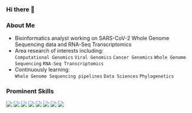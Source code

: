### Hi there 👋

### About Me
* Bioinformatics analyst working on SARS-CoV-2 Whole Genome Sequencing data and RNA-Seq Transcriptomics
* Area research of interests including: <br>
  `Computational Genomics` `Viral Genomics` `Cancer Genomics` `Whole Genome Sequencing` `RNA-Seq Transcriptomics`
* Continuously learning: <br>
  `Whole Genome Sequencing pipelines` `Data Sciences` `Phylogenetics`

### Prominent Skills
![](https://img.shields.io/badge/OS-Windows-informational?style=flat&logo=Windows&logoColor=white&color=007ACC)
![](https://img.shields.io/badge/IDE-Jupyter-informational?style=flat&logo=Jupyter&logoColor=white&color=F37626)
![](https://img.shields.io/badge/IDE-R_Studio-informational?style=flat&logo=RStudio&logoColor=white&color=75AADB)
![](https://img.shields.io/badge/Language-Python-informational?style=flat&logo=Python&logoColor=white&color=3776AB)
![](https://img.shields.io/badge/Language-R-informational?style=flat&logo=R&logoColor=white&color=276DC3)
![](https://img.shields.io/badge/Language-Bash-informational?style=flat&logo=GNUBash&logoColor=white&color=4EAA25)
![](https://img.shields.io/badge/EDA-Pandas-informational?style=flat&logo=Pandas&logoColor=white&color=150458)
![](https://img.shields.io/badge/EDA-NumPy-informational?style=flat&logo=Numpy&logoColor=white&color=013243)

<!-- ### Github Stats -->
<!-- ![Gatchmon's GitHub stats](https://github-readme-stats.vercel.app/api?username=Gatchmon) -->
